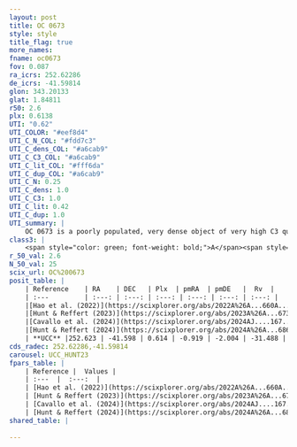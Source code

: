 ```yaml
---
layout: post
title: OC 0673
style: style
title_flag: true
more_names: 
fname: oc0673
fov: 0.087
ra_icrs: 252.62286
de_icrs: -41.59814
glon: 343.20133
glat: 1.84811
r50: 2.6
plx: 0.6138
UTI: "0.62"
UTI_COLOR: "#eef8d4"
UTI_C_N_COL: "#fdd7c3"
UTI_C_dens_COL: "#a6cab9"
UTI_C_C3_COL: "#a6cab9"
UTI_C_lit_COL: "#fff6da"
UTI_C_dup_COL: "#a6cab9"
UTI_C_N: 0.25
UTI_C_dens: 1.0
UTI_C_C3: 1.0
UTI_C_lit: 0.42
UTI_C_dup: 1.0
UTI_summary: |
    OC 0673 is a poorly populated, very dense object of very high C3 quality. It was recently reported in the literature.
class3: |
    <span style="color: green; font-weight: bold;">A</span><span style="color: green; font-weight: bold;">A</span>
r_50_val: 2.6
N_50_val: 25
scix_url: OC%200673
posit_table: |
    | Reference    | RA    | DEC   | Plx  | pmRA  | pmDE   |  Rv  |
    | :---         | :---: | :---: | :---: | :---: | :---: | :---: |
    |[Hao et al. (2022)](https://scixplorer.org/abs/2022A%26A...660A...4H) | 252.621 | -41.595 | 0.613 | -0.933 | -2.036 | -- |
    |[Hunt & Reffert (2023)](https://scixplorer.org/abs/2023A%26A...673A.114H) | 252.618 | -41.601 | 0.612 | -0.906 | -2.011 | -34.279 |
    |[Cavallo et al. (2024)](https://scixplorer.org/abs/2024AJ....167...12C) | 252.642 | -41.602 | 0.612 | -- | -- | -- |
    |[Hunt & Reffert (2024)](https://scixplorer.org/abs/2024A%26A...686A..42H) | 252.618 | -41.601 | 0.612 | -0.906 | -2.011 | -34.279 |
    | **UCC** |252.623 | -41.598 | 0.614 | -0.919 | -2.004 | -31.488 | 
cds_radec: 252.62286,-41.59814
carousel: UCC_HUNT23
fpars_table: |
    | Reference |  Values |
    | :---  |  :---:  |
    | [Hao et al. (2022)](https://scixplorer.org/abs/2022A%26A...660A...4H) | `AG=2.96, age=6.8, Z=0.028` |
    | [Hunt & Reffert (2023)](https://scixplorer.org/abs/2023A%26A...673A.114H) | `AV50=1.38, diffAV50=0.763, MOD50=10.962, logAge50=6.857` |
    | [Cavallo et al. (2024)](https://scixplorer.org/abs/2024AJ....167...12C) | `AV50=0.71, dMod50=10.77, logAge50=7.04, [Fe/H]50=0.26` |
    | [Hunt & Reffert (2024)](https://scixplorer.org/abs/2024A%26A...686A..42H) | `MassJ=198.428` |
shared_table: |
    
---
```

